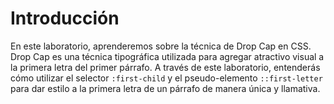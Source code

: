 # Introducción

En este laboratorio, aprenderemos sobre la técnica de Drop Cap en CSS. Drop Cap es una técnica tipográfica utilizada para agregar atractivo visual a la primera letra del primer párrafo. A través de este laboratorio, entenderás cómo utilizar el selector `:first-child` y el pseudo-elemento `::first-letter` para dar estilo a la primera letra de un párrafo de manera única y llamativa.

